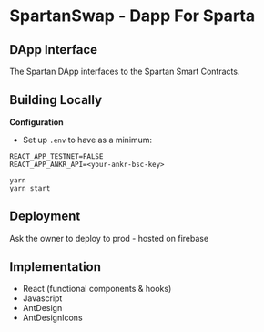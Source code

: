 # SpartanSwap - Dapp For Sparta

## DApp Interface

The Spartan DApp interfaces to the Spartan Smart Contracts.

## Building Locally

**Configuration**

* Set up `.env` to have as a minimum:
```
REACT_APP_TESTNET=FALSE
REACT_APP_ANKR_API=<your-ankr-bsc-key>
```

```
yarn
yarn start
```

## Deployment

Ask the owner to deploy to prod - hosted on firebase

## Implementation

* React (functional components & hooks)
* Javascript
* AntDesign
* AntDesignIcons
